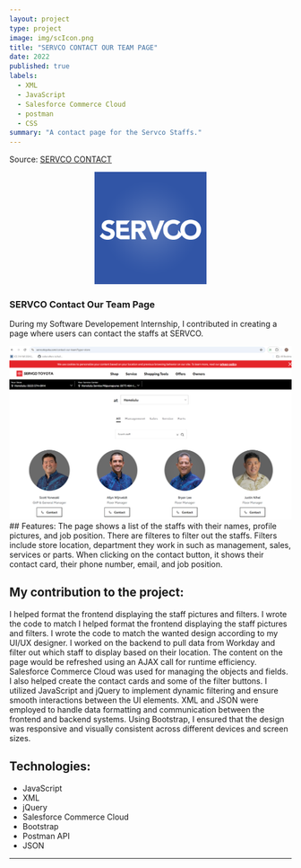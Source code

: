 ```yaml
---
layout: project
type: project
image: img/scIcon.png
title: "SERVCO CONTACT OUR TEAM PAGE"
date: 2022
published: true
labels:
  - XML
  - JavaScript
  - Salesforce Commerce Cloud
  - postman
  - CSS
summary: "A contact page for the Servco Staffs."
---
```

Source: <a href="https://www.servcotoyota.com/contact-our-team?type=store" target="_blank">SERVCO CONTACT</a>

<div style="text-align: center;">
  <img class="img-fluid" src="../img/scIcon.png" width = "200" height = "200" >
</div>

### SERVCO Contact Our Team Page
During my Software Developement Internship, I contributed in creating a page where users can contact the staffs at SERVCO. 
<div style="text-align: center;">
  <img class="img-fluid" src="../img/scDemo.png" >
</div>
## Features:
The page shows a list of the staffs with their names, profile pictures, and job position. There are filteres to filter out the staffs. Filters include store location, department they work in such as management, 
sales, services or parts. When clicking on the contact button, it shows their contact card, their phone number, email, and job position.


## My contribution to the project:
I helped format the frontend displaying the staff pictures and filters. I wrote the code to match I helped format the frontend displaying the staff pictures and filters. I wrote the code to match the wanted design according to my UI/UX designer. I worked on the backend to pull data from Workday and filter out which staff to display based on their location. The content on the page would be refreshed using an AJAX call for runtime efficiency. Salesforce Commerce Cloud was used for managing the objects and fields. I also helped create the contact cards and some of the filter buttons. I utilized JavaScript and jQuery to implement dynamic filtering and ensure smooth interactions between the UI elements. XML and JSON were employed to handle data formatting and communication between the frontend and backend systems. Using Bootstrap, I ensured that the design was responsive and visually consistent across different devices and screen sizes.

## Technologies:
- JavaScript
- XML
- jQuery
- Salesforce Commerce Cloud
- Bootstrap
- Postman API
- JSON

<hr>



